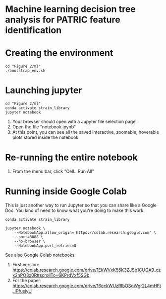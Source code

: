 # Machine learning decision tree analysis for PATRIC feature identification

# Creating the environment
```
cd "Figure 2/ml"
./bootstrap_env.sh
```

# Launching jupyter
```
cd "Figure 2/ml"
conda activate strain_library
jupyter notebook
```

1. Your browser should open with a Jupyter file selection page.
1. Open the file "notebook.ipynb"
1. At this point, you can see all the saved interactive, zoomable, hoverable plots stored inside the notebook.

# Re-running the entire notebook

1. From the menu bar, click "Cell...Run All"

# Running inside Google Colab

This is just another way to run Jupyter so that you can share like a Google Doc.  You kind of need to know what you're doing to make this work.

```
conda activate strain_library

jupyter notebook \
    --NotebookApp.allow_origin='https://colab.research.google.com' \
    --port=8888 \   
    --no-browser \
    --NotebookApp.port_retries=0
```

See also Google Colab notebooks:
1. First version: https://colab.research.google.com/drive/1EkWVxK55K3ZJSb1CUGA9_czx2nPO3x0R#scrollTo=6KPrdVxf5SGb
2. For the paper: https://colab.research.google.com/drive/16eckWUzRIbOSqWgr2L4mHFt_lPfusiyU
